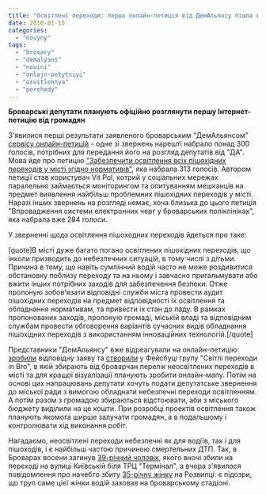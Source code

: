 ```yaml
---
title: "Освітлені переходи: перша онлайн-петиція від ДемАльянсу пішла в роботу"
date: 2016-01-15
categories: 
  - "novyny"
tags: 
  - "brovary"
  - "demalyans"
  - "novini"
  - "onlajn-petytsiyi"
  - "osvitlennya"
  - "perehody"
---
```


**Броварські депутати планують офіційно розглянути першу Інтернет-петицію від громадян**

З'явилися перші результати заявленого броварським "ДемАльянсом" [сервісу онлайн-петицій](http://petition.brovary.org/) - одне зі звернень нарешті набрало понад 300 голосів, потрібних для передання його на розгляд депутатів від "ДА". Мова йде про петицію ["Забезпечити освітлення всіх пішохідних переходів у місті згідно нормативів"](http://petition.brovary.org/31-Zabezpechiti-osvitlennya-vsix-pishoxidnix-perexodiv-u-misti-zgidno-normativiv), яка набрала 313 голосів. Автором петиції став користувач Vit Pol, котрий у соціальних мережах паралельно займається моніторингом та опитуванням мешканців на предмет виявлення найбільш проблемних пішохідних переходів у місті. Наразі інших звернень на розгляді немає, хоча близька до цього петиція "Впровадження системи електронних черг у броварських поліклініках", яка набрала вже 284 голоси.

У зверненні щодо освітлення пішоходних переходів йдеться про таке:

\[quote\]В місті дуже багато погано освітлених пішохідних переходів, що інколи призводить до небезпечних ситуацій, в тому числі з дітьми. Причина в тому, що навіть сумлінний водій часто не може роздивитися обстановку поблизу переходу та на ньому і завчасно пригальмувати або вжити інших потрібних заходів для забезпечення безпеки. Отже пропоную зобов'язати відповідні служби міста провести аудит пішохідних переходів на предмет відповідності іх освітлення та обладнання нормативам, та привести іх стан до ладу. В рамках пропонованих заходів, пропоную громаді, міській владі та відповідним службам провести обговорення варіантів сучасних видів обладнання пішохідних переходів з використанням інноваційних технологій.\[/quote\]

Представники "ДемАльянсу" вже відреагували на онлайн-петицію: [зробили](https://www.facebook.com/demalliancebrovary/posts/1662119807384641) відповідну заяву та [створили](https://www.facebook.com/groups/1677191825860486) у Фейсбуці групу "Світлі переходи in Bro", в якій збирають від броварчан перелік неосвітлених переходів в місті та для кращої візуалізації планують зробити онлайн-мапу. Потім на основі цих напрацювань депутати хочуть подати депутатське звернення до міської ради з вимогою обладнати небезпечні переходи освітленням. А потім разом з громадою збираються відстоювати, аби з міського бюджету виділили на це кошти. При розробці проектів освітлення також планують якомога ширше залучати громадян, а в подальшому і контролювати хід виконання робіт.

Нагадаємо, неосвітлені переходи небезпечні як для водіїв, так і для пішоходів, і є найбільш частою причиною смертельних ДТП. Так, в Броварах восени загинув [39-річний чоловік](https://mpz.brovary.org/rodychi-pokijnogo-39-litnogo-cholovika-zvynuvachuyut-brovarskyh-likariv-u-sluzhbovij-nedbalosti/), якого вночі збили на переході на вулиці Київській біля ТРЦ "Термінал", а вчора з'явилося повідомлення про начебто збиту [35-річну жінку](https://mpz.brovary.org/na-brovarskomu-stadioni-znajshly-tilo-35-richnoyi-zhinky-neshhasnyj-vypadok-chy-vbyvstvo/) на Розвилці: є підозри, що труп саме цієї жінки водій заховав на броварському стадіоні.
